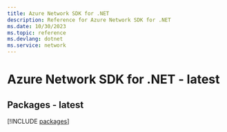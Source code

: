 ```yaml
---
title: Azure Network SDK for .NET
description: Reference for Azure Network SDK for .NET
ms.date: 10/30/2023
ms.topic: reference
ms.devlang: dotnet
ms.service: network
---
```

# Azure Network SDK for .NET - latest
## Packages - latest
[!INCLUDE [packages](network-index.md)]